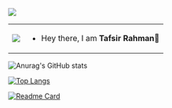 <img src ="https://gpvc.arturio.dev/Sheikh-Tafsir">

<table>
  <tr>
    <td><img src="https://tenor.com/view/steinsgate-steins-gate-okabe-lol-gif-6063496"></td>
    <td>
      <ul>
        <li>Hey there, I am <strong>Tafsir Rahman</strong>👋</li>
      </ul>
    </td>
  </tr>
</table>

![Anurag's GitHub stats](https://github-readme-stats.vercel.app/api?username=Sheikh-Tafsir&theme=radical&show_icons=true)

[![Top Langs](https://github-readme-stats.vercel.app/api/top-langs/?username=Sheikh-Tafsir&theme=radical)](https://github.com/anuraghazra/github-readme-stats)

[![Readme Card](https://github-readme-stats.vercel.app/api/pin/?username=Sheikh-Tafsir&repo=Sheikh-Tafsir&theme=radical)](https://github.com/anuraghazra/github-readme-stats)





